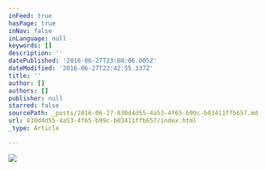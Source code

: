 ```yaml
---
inFeed: true
hasPage: true
inNav: false
inLanguage: null
keywords: []
description: ''
datePublished: '2016-06-27T23:08:06.005Z'
dateModified: '2016-06-27T22:42:55.337Z'
title: ''
author: []
authors: []
publisher: null
starred: false
sourcePath: _posts/2016-06-27-830d4d55-4a53-4f65-b99c-b03411ffb657.md
url: 830d4d55-4a53-4f65-b99c-b03411ffb657/index.html
_type: Article

---
```

![](https://the-grid-user-content.s3-us-west-2.amazonaws.com/ca885aae-dffe-49c2-9faa-cbec6ed7d73e.jpg)